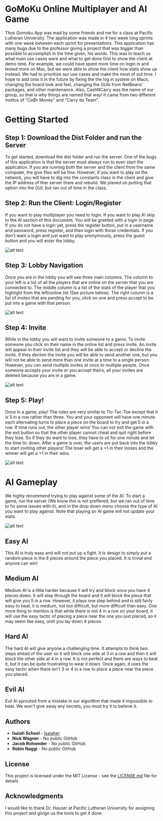 # GoMoKu Online Multiplayer and AI Game

Thos Gomoku App was mad by some friends and me for a class at Pacific Lutheran University. The application was made in 4 two week long sprints with one week between each sprint for presentations. This application has many bugs due to the professor giving a project that was bigger than possible to accomplish in the time given, his words. This was to teach us what main use cases were and what to get done first to show the client at demo time. For example, we could have spent more time on login in and tested more on Mac, but we were able to show the client how stats show up instead. We had to prioritize our use cases and make the most of out time. I hope to add onto it in the future by fixing the the log in system on Macs, changing the board look and feel, changing the GUIs from NetBeans' packages, and other maintenance. Also, CashNCarry was the name of our group, so that is why things are named that way! It came from two different mottos of "Ca$h Money" and "Carry da Team".

# Getting Started

## Step 1:  Download the Dist Folder and run the Server
To get started, download the dist folder and run the server. One of the bugs of this application is that the server must always run to even start the application. If you are running both the server and the client from the same computer, the give files will be fine. However, if you want to play on the network, you will have to dig into the constants class in the client and give the IP address of ther server there and rebuild. We planed on putting that option into the GUI, but ran out of time in the class. 

## Step 2: Run the Client: Login/Register
If you want to play multiplayer you need to login. If you want to play AI skip to the AI section of this document. You will be greeted with a login in page. If you do not have a login yet, press the register button, put in a username and password, press register, and then login with those credentials. If you don't want a login and just want to play anonymously, press the guest button and you will enter the lobby.

![alt text](https://i.imgur.com/djzgwR0.png "Login Screen and Server")

## Step 3: Lobby Navigation
Once you are in the lobby you will see three main columns. The column to your left is a list of all the players that are online on the server that you are connected to. The middle column is a list of the stats of the player that you highlight from the left/online list (See picture below). The right column is a list of invites that are pending for you, click on one and press accept to be put into a game with that person.


![alt text](https://i.imgur.com/cR76URD.png "Lobby")

## Step 4: Invite
While in the lobby you will want to invite someone to a game. To invite someone you click on their name in the online list and press invite. An invite will appear in their invite list and they will be able to accept or decline the invite. If they declien the invite you will be able to send another one, but you will not be able to send more than one invite at a time to a single person. However, you can send multiple invites at once to multiple people. Once someone accepts your invite or you accept theirs, all your invites are deleted because you are in a game.


![alt text](https://i.imgur.com/x50G86p.png "Server and Invites")

## Step 5: Play!
Once in a game, play! The rules are very similar to Tic-Tac-Toe except that it is 5 in a row rather than three. You and your opponent will have one minute each alternating turns to place a piece on the board to try and get 5 in a row. If time runs out, the other player wins! You can not exit the game with the exit button so that the other player cannot cheat and quit right before they lose. So if they do want to lose, they have to sit for one minute and let the time tic down. After a game is over, the users are put back into the lobby to start inviting other players! The loser will get a +1 in their losses and the winner will get a +1 in their wins.


![alt text](https://i.imgur.com/uDGGHDb.png "Play!")

# AI Gameplay

We highly recommend trying to play against some of the AI. To start a game, run the server (We know this is not preffered, but we ran out of time to fix some issues with it), and in the drop down menu choose the type of AI you want to play against. Note that playing an AI game will not update your stats.


![alt text](https://i.imgur.com/GXkDPVV.png "AI!")

## Easy AI

This AI is truly easy and will not put up a fight. It is design to simply put a random piece in the 8 pieces around the piece you placed. It is trivial and anyone can win!

## Medium AI

Medium AI is a little harder because it will try and block once you have 4 pieces down. It will step through the board and it will block the piece that will give you 5 in a row. However, it plays one step behind and is still fairly easy to beat, it is medium, not too difficult, but more difficult than easy. One more thing to mention is that while there is not 4 in a row on your board, it will use the easy tactic of placing a piece near the one you just placed, so it may seem like easy, until you lay down 4 pieces.

## Hard AI

The hard AI will give anyone a challenging time. It attempts to think two steps ahead of the user so it will block one side at 3 in a row and then it will block the other side at 4 in a row. It is not perfect and there are ways to beat it, but it can be quite frustrating to wear it down. Once again, it uses the easy tactic when there isn't 3 or 4 in a row to place a piece near the piece you placed.

## Evil AI

Evil AI sprouted from a mistake in our algorithm that made it impossible to beat. We won't give away any secrets, you must try it to believe it.

## Authors

* **Isaiah Scheel** -  [Isaiaher](hhttps://github.com/Isaiaher)
* **Nick Wagner** - No public GitHub
* **Jacob Rohweder** - No public GitHub
* **Robin Naggi** - No public GitHub


## License

This project is licensed under the MIT License - see the [LICENSE.md](LICENSE.md) file for details

## Acknowledgments

I would like to thank Dr. Hauser at Pacific Lutheran University for assigning this project and givign us the tools to get it done.
